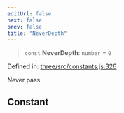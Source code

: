 ```yaml
---
editUrl: false
next: false
prev: false
title: "NeverDepth"
---
```


> `const` **NeverDepth**: `number` = `0`

Defined in: [three/src/constants.js:326](https://github.com/DefinitelyMaybe/three-i18n/blob/fa57b79433d1c349ffb23a78727299c8d4190136/three/src/constants.js#L326)

Never pass.

## Constant
